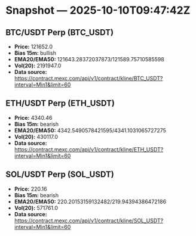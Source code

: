 # Snapshot — 2025-10-10T09:47:42Z

## BTC/USDT Perp (BTC_USDT)
- **Price:** 121652.0
- **Bias 15m:** bullish
- **EMA20/EMA50:** 121643.28372037873/121589.75710585598
- **Vol(20):** 2191947.0
- **Data source:** https://contract.mexc.com/api/v1/contract/kline/BTC_USDT?interval=Min1&limit=60

## ETH/USDT Perp (ETH_USDT)
- **Price:** 4340.46
- **Bias 15m:** bearish
- **EMA20/EMA50:** 4342.5490578421595/4341.1031065727275
- **Vol(20):** 430117.0
- **Data source:** https://contract.mexc.com/api/v1/contract/kline/ETH_USDT?interval=Min1&limit=60

## SOL/USDT Perp (SOL_USDT)
- **Price:** 220.16
- **Bias 15m:** bearish
- **EMA20/EMA50:** 220.20153159132482/219.94394386472186
- **Vol(20):** 571761.0
- **Data source:** https://contract.mexc.com/api/v1/contract/kline/SOL_USDT?interval=Min1&limit=60
